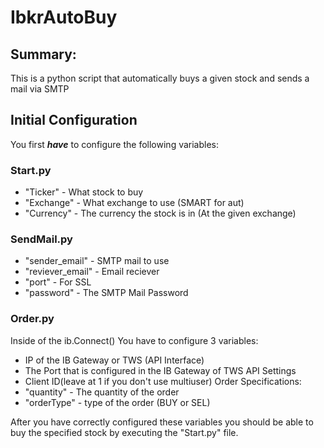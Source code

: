 # IbkrAutoBuy
## Summary:
This is a python script that automatically buys a given stock and sends a mail via SMTP

## Initial Configuration
You first ***have*** to configure the following variables:
### Start.py
- "Ticker" - What stock to buy
- "Exchange" - What exchange to use (SMART for aut)
- "Currency" - The currency the stock is in (At the given exchange)

### SendMail.py
- "sender_email" - SMTP mail to use
- "reviever_email" - Email reciever
- "port" - For SSL 
- "password" - The SMTP Mail Password
### Order.py
Inside of the ib.Connect() You have to configure 3 variables:
- IP of the IB Gateway or TWS (API Interface)
- The Port that is configured in the IB Gateway of TWS API Settings
- Client ID(leave at 1 if you don't use multiuser)
Order Specifications:
- "quantity" - The quantity of the order
- "orderType" - type of the order (BUY or SEL) 

After you have correctly configured these variables you should be able to buy the specified stock by executing the "Start.py" file. 

